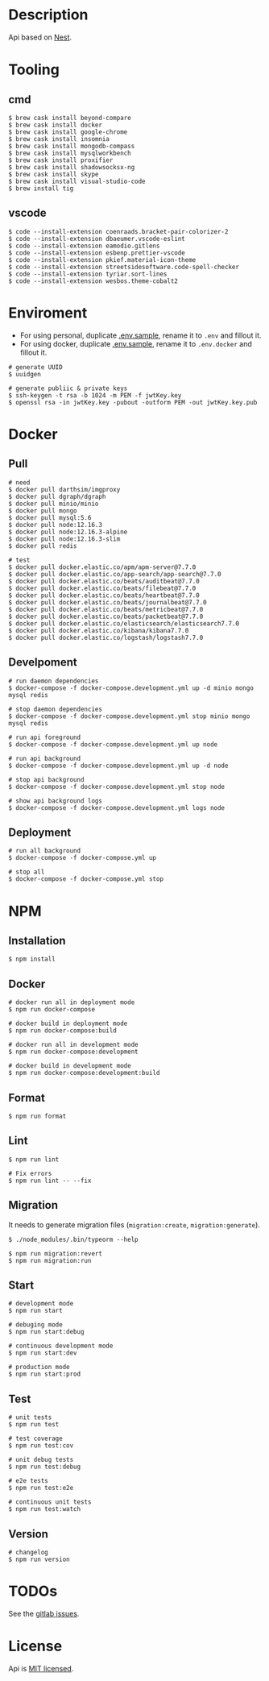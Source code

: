 # Description

Api based on [Nest](https://github.com/nestjs/nest).

# Tooling

## cmd
```Shell
$ brew cask install beyond-compare
$ brew cask install docker
$ brew cask install google-chrome
$ brew cask install insomnia
$ brew cask install mongodb-compass
$ brew cask install mysqlworkbench
$ brew cask install proxifier
$ brew cask install shadowsocksx-ng
$ brew cask install skype
$ brew cask install visual-studio-code
$ brew install tig
```

## vscode
```Shell
$ code --install-extension coenraads.bracket-pair-colorizer-2
$ code --install-extension dbaeumer.vscode-eslint
$ code --install-extension eamodio.gitlens
$ code --install-extension esbenp.prettier-vscode
$ code --install-extension pkief.material-icon-theme
$ code --install-extension streetsidesoftware.code-spell-checker
$ code --install-extension tyriar.sort-lines
$ code --install-extension wesbos.theme-cobalt2
```

# Enviroment

* For using personal, duplicate [.env.sample](.env.sample), rename it to `.env` and fillout it.
* For using docker, duplicate [.env.sample](.env.sample), rename it to `.env.docker` and fillout it.

```Shell
# generate UUID
$ uuidgen

# generate publiic & private keys
$ ssh-keygen -t rsa -b 1024 -m PEM -f jwtKey.key
$ openssl rsa -in jwtKey.key -pubout -outform PEM -out jwtKey.key.pub
```

# Docker

## Pull

```Shell
# need
$ docker pull darthsim/imgproxy
$ docker pull dgraph/dgraph
$ docker pull minio/minio
$ docker pull mongo
$ docker pull mysql:5.6
$ docker pull node:12.16.3
$ docker pull node:12.16.3-alpine
$ docker pull node:12.16.3-slim
$ docker pull redis

# test
$ docker pull docker.elastic.co/apm/apm-server@7.7.0
$ docker pull docker.elastic.co/app-search/app-search@7.7.0
$ docker pull docker.elastic.co/beats/auditbeat@7.7.0
$ docker pull docker.elastic.co/beats/filebeat@7.7.0
$ docker pull docker.elastic.co/beats/heartbeat@7.7.0
$ docker pull docker.elastic.co/beats/journalbeat@7.7.0
$ docker pull docker.elastic.co/beats/metricbeat@7.7.0
$ docker pull docker.elastic.co/beats/packetbeat@7.7.0
$ docker pull docker.elastic.co/elasticsearch/elasticsearch7.7.0
$ docker pull docker.elastic.co/kibana/kibana7.7.0
$ docker pull docker.elastic.co/logstash/logstash7.7.0
```

## Develpoment

```Shell
# run daemon dependencies
$ docker-compose -f docker-compose.development.yml up -d minio mongo mysql redis

# stop daemon dependencies
$ docker-compose -f docker-compose.development.yml stop minio mongo mysql redis

# run api foreground
$ docker-compose -f docker-compose.development.yml up node

# run api background
$ docker-compose -f docker-compose.development.yml up -d node

# stop api background
$ docker-compose -f docker-compose.development.yml stop node

# show api background logs
$ docker-compose -f docker-compose.development.yml logs node

```

## Deployment

```Shell
# run all background
$ docker-compose -f docker-compose.yml up

# stop all
$ docker-compose -f docker-compose.yml stop
```

# NPM

## Installation

```Shell
$ npm install
```

## Docker
```Shell
# docker run all in deployment mode
$ npm run docker-compose

# docker build in deployment mode
$ npm run docker-compose:build

# docker run all in development mode
$ npm run docker-compose:development

# docker build in development mode
$ npm run docker-compose:development:build
```

## Format
```Shell
$ npm run format
```

## Lint
```Shell
$ npm run lint

# Fix errors
$ npm run lint -- --fix
```

## Migration
It needs to generate migration files (`migration:create`, `migration:generate`).
```Shell
$ ./node_modules/.bin/typeorm --help

$ npm run migration:revert
$ npm run migration:run
```

## Start
```Shell
# development mode
$ npm run start

# debuging mode
$ npm run start:debug

# continuous development mode
$ npm run start:dev

# production mode
$ npm run start:prod
```

## Test
```Shell
# unit tests
$ npm run test

# test coverage
$ npm run test:cov

# unit debug tests
$ npm run test:debug

# e2e tests
$ npm run test:e2e

# continuous unit tests
$ npm run test:watch
```

## Version
```Shell
# changelog
$ npm run version
```

# TODOs

See the [gitlab issues](https://gitlab.3re.ir/melobit/melo-api/issues).

# License

Api is [MIT licensed](LICENSE).
